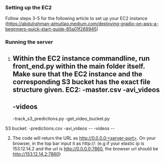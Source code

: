 ### Setting up the EC2
Follow steps 3-5 for the following article to set up your EC2 instance (https://abdulrahman-almutlaq.medium.com/deploying-gradio-on-aws-a-beginners-quick-start-guide-85a01f269945)

### Running the server
1. Within the EC2 instance commandline, run front_end.py within the main folder itself. Make sure that the EC2 instance and the corresponding S3 bucket has the exact file structure given.
EC2:
    -master.csv
    -avi_videos
     -- 
    -videos
     -- 
    -track_s3_predicitons.py
    -get_video_bucket.py

S3 bucket:
    -predictions.csv
    -avi_videos
      --
    -videos
      --

2. The code will return the URL as http://0.0.0.0:<server-port>. On your browser, in the top bar input it as http://<elastic-ip-address>:<server-port> (e.g if your elastic ip is 153.12.14.2 and the url is http://0.0.0.0:7860, the browser url should be  http://153.12.14.2:7860)